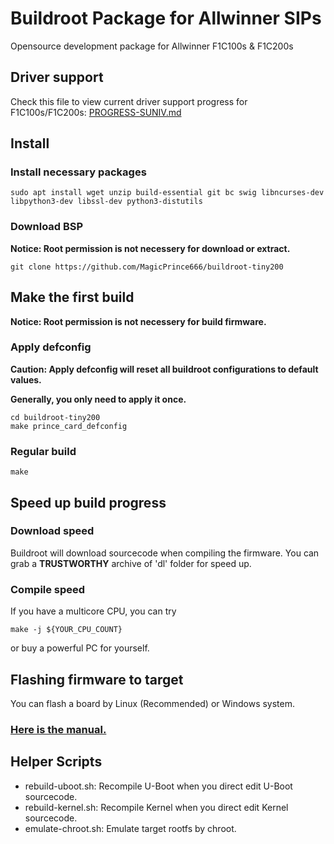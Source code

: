 # Buildroot Package for Allwinner SIPs
Opensource development package for Allwinner F1C100s & F1C200s

## Driver support
Check this file to view current driver support progress for F1C100s/F1C200s: [PROGRESS-SUNIV.md](PROGRESS-SUNIV.md)


## Install

### Install necessary packages
``` shell
sudo apt install wget unzip build-essential git bc swig libncurses-dev libpython3-dev libssl-dev python3-distutils
```

### Download BSP
**Notice: Root permission is not necessery for download or extract.**
```shell
git clone https://github.com/MagicPrince666/buildroot-tiny200
```

## Make the first build
**Notice: Root permission is not necessery for build firmware.**

### Apply defconfig
**Caution: Apply defconfig will reset all buildroot configurations to default values.**

**Generally, you only need to apply it once.**
```shell
cd buildroot-tiny200
make prince_card_defconfig
```

### Regular build
```shell
make
```

## Speed up build progress

### Download speed
Buildroot will download sourcecode when compiling the firmware. You can grab a **TRUSTWORTHY** archive of 'dl' folder for speed up.

### Compile speed
If you have a multicore CPU, you can try
```
make -j ${YOUR_CPU_COUNT}
```
or buy a powerful PC for yourself.

## Flashing firmware to target
You can flash a board by Linux (Recommended) or Windows system.
### [Here is the manual.](flashutils/README.md)

## Helper Scripts
- rebuild-uboot.sh: Recompile U-Boot when you direct edit U-Boot sourcecode.
- rebuild-kernel.sh: Recompile Kernel when you direct edit Kernel sourcecode.
- emulate-chroot.sh: Emulate target rootfs by chroot.
